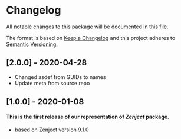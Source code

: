 # Changelog
All notable changes to this package will be documented in this file.

The format is based on [Keep a Changelog](http://keepachangelog.com/en/1.0.0/)
and this project adheres to [Semantic Versioning](http://semver.org/spec/v2.0.0.html).

## [2.0.0] - 2020-04-28
- Changed asdef from GUIDs to names
- Update meta from source repo

## [1.0.0] - 2020-01-08
#### This is the first release of our representation of *Zenject* package.
- based on Zenject version 9.1.0
